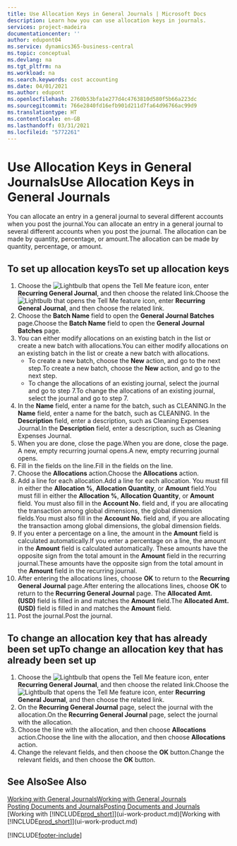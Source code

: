 ```yaml
---
title: Use Allocation Keys in General Journals | Microsoft Docs
description: Learn how you can use allocation keys in journals.
services: project-madeira
documentationcenter: ''
author: edupont04
ms.service: dynamics365-business-central
ms.topic: conceptual
ms.devlang: na
ms.tgt_pltfrm: na
ms.workload: na
ms.search.keywords: cost accounting
ms.date: 04/01/2021
ms.author: edupont
ms.openlocfilehash: 2760b53bfa1e277d4c4763810d580f5b66a223dc
ms.sourcegitcommit: 766e2840fd16efb901d211d7fa64d96766ac99d9
ms.translationtype: HT
ms.contentlocale: en-GB
ms.lasthandoff: 03/31/2021
ms.locfileid: "5772261"
---
```

# <a name="use-allocation-keys-in-general-journals"></a><span data-ttu-id="fa009-103">Use Allocation Keys in General Journals</span><span class="sxs-lookup"><span data-stu-id="fa009-103">Use Allocation Keys in General Journals</span></span>
<span data-ttu-id="fa009-104">You can allocate an entry in a general journal to several different accounts when you post the journal.</span><span class="sxs-lookup"><span data-stu-id="fa009-104">You can allocate an entry in a general journal to several different accounts when you post the journal.</span></span> <span data-ttu-id="fa009-105">The allocation can be made by quantity, percentage, or amount.</span><span class="sxs-lookup"><span data-stu-id="fa009-105">The allocation can be made by quantity, percentage, or amount.</span></span>

## <a name="to-set-up-allocation-keys"></a><span data-ttu-id="fa009-106">To set up allocation keys</span><span class="sxs-lookup"><span data-stu-id="fa009-106">To set up allocation keys</span></span>
1. <span data-ttu-id="fa009-107">Choose the ![Lightbulb that opens the Tell Me feature](media/ui-search/search_small.png "Tell me what you want to do") icon, enter **Recurring General Journal**, and then choose the related link.</span><span class="sxs-lookup"><span data-stu-id="fa009-107">Choose the ![Lightbulb that opens the Tell Me feature](media/ui-search/search_small.png "Tell me what you want to do") icon, enter **Recurring General Journal**, and then choose the related link.</span></span>
2. <span data-ttu-id="fa009-108">Choose the **Batch Name** field to open the **General Journal Batches** page.</span><span class="sxs-lookup"><span data-stu-id="fa009-108">Choose the **Batch Name** field to open the **General Journal Batches** page.</span></span>
3. <span data-ttu-id="fa009-109">You can either modify allocations on an existing batch in the list or create a new batch with allocations.</span><span class="sxs-lookup"><span data-stu-id="fa009-109">You can either modify allocations on an existing batch in the list or create a new batch with allocations.</span></span>
   * <span data-ttu-id="fa009-110">To create a new batch, choose the **New** action, and go to the next step.</span><span class="sxs-lookup"><span data-stu-id="fa009-110">To create a new batch, choose the **New** action, and go to the next step.</span></span>
   * <span data-ttu-id="fa009-111">To change the allocations of an existing journal, select the journal and go to step 7.</span><span class="sxs-lookup"><span data-stu-id="fa009-111">To change the allocations of an existing journal, select the journal and go to step 7.</span></span>    
4. <span data-ttu-id="fa009-112">In the **Name** field, enter a name for the batch, such as CLEANING.</span><span class="sxs-lookup"><span data-stu-id="fa009-112">In the **Name** field, enter a name for the batch, such as CLEANING.</span></span> <span data-ttu-id="fa009-113">In the **Description** field, enter a description, such as Cleaning Expenses Journal.</span><span class="sxs-lookup"><span data-stu-id="fa009-113">In the **Description** field, enter a description, such as Cleaning Expenses Journal.</span></span>
5. <span data-ttu-id="fa009-114">When you are done, close the page.</span><span class="sxs-lookup"><span data-stu-id="fa009-114">When you are done, close the page.</span></span> <span data-ttu-id="fa009-115">A new, empty recurring journal opens.</span><span class="sxs-lookup"><span data-stu-id="fa009-115">A new, empty recurring journal opens.</span></span>
6. <span data-ttu-id="fa009-116">Fill in the fields on the line.</span><span class="sxs-lookup"><span data-stu-id="fa009-116">Fill in the fields on the line.</span></span>
7. <span data-ttu-id="fa009-117">Choose the **Allocations** action.</span><span class="sxs-lookup"><span data-stu-id="fa009-117">Choose the **Allocations** action.</span></span>
8. <span data-ttu-id="fa009-118">Add a line for each allocation.</span><span class="sxs-lookup"><span data-stu-id="fa009-118">Add a line for each allocation.</span></span> <span data-ttu-id="fa009-119">You must fill in either the **Allocation %**, **Allocation Quantity**, or **Amount** field.</span><span class="sxs-lookup"><span data-stu-id="fa009-119">You must fill in either the **Allocation %**, **Allocation Quantity**, or **Amount** field.</span></span> <span data-ttu-id="fa009-120">You must also fill in the **Account No.** field and, if you are allocating the transaction among global dimensions, the global dimension fields.</span><span class="sxs-lookup"><span data-stu-id="fa009-120">You must also fill in the **Account No.** field and, if you are allocating the transaction among global dimensions, the global dimension fields.</span></span>
9. <span data-ttu-id="fa009-121">If you enter a percentage on a line, the amount in the **Amount** field is calculated automatically.</span><span class="sxs-lookup"><span data-stu-id="fa009-121">If you enter a percentage on a line, the amount in the **Amount** field is calculated automatically.</span></span> <span data-ttu-id="fa009-122">These amounts have the opposite sign from the total amount in the **Amount** field in the recurring journal.</span><span class="sxs-lookup"><span data-stu-id="fa009-122">These amounts have the opposite sign from the total amount in the **Amount** field in the recurring journal.</span></span>
10. <span data-ttu-id="fa009-123">After entering the allocations lines, choose **OK** to return to the **Recurring General Journal** page.</span><span class="sxs-lookup"><span data-stu-id="fa009-123">After entering the allocations lines, choose **OK** to return to the **Recurring General Journal** page.</span></span> <span data-ttu-id="fa009-124">The **Allocated Amt. (USD)** field is filled in and matches the **Amount** field.</span><span class="sxs-lookup"><span data-stu-id="fa009-124">The **Allocated Amt. (USD)** field is filled in and matches the **Amount** field.</span></span>
11. <span data-ttu-id="fa009-125">Post the journal.</span><span class="sxs-lookup"><span data-stu-id="fa009-125">Post the journal.</span></span>

## <a name="to-change-an-allocation-key-that-has-already-been-set-up"></a><span data-ttu-id="fa009-126">To change an allocation key that has already been set up</span><span class="sxs-lookup"><span data-stu-id="fa009-126">To change an allocation key that has already been set up</span></span>
1. <span data-ttu-id="fa009-127">Choose the ![Lightbulb that opens the Tell Me feature](media/ui-search/search_small.png "Tell me what you want to do") icon, enter **Recurring General Journal**, and then choose the related link.</span><span class="sxs-lookup"><span data-stu-id="fa009-127">Choose the ![Lightbulb that opens the Tell Me feature](media/ui-search/search_small.png "Tell me what you want to do") icon, enter **Recurring General Journal**, and then choose the related link.</span></span>
2. <span data-ttu-id="fa009-128">On the **Recurring General Journal** page, select the journal with the allocation.</span><span class="sxs-lookup"><span data-stu-id="fa009-128">On the **Recurring General Journal** page, select the journal with the allocation.</span></span>
3. <span data-ttu-id="fa009-129">Choose the line with the allocation, and then choose **Allocations** action.</span><span class="sxs-lookup"><span data-stu-id="fa009-129">Choose the line with the allocation, and then choose **Allocations** action.</span></span>
4. <span data-ttu-id="fa009-130">Change the relevant fields, and then choose the **OK** button.</span><span class="sxs-lookup"><span data-stu-id="fa009-130">Change the relevant fields, and then choose the **OK** button.</span></span>

## <a name="see-also"></a><span data-ttu-id="fa009-131">See Also</span><span class="sxs-lookup"><span data-stu-id="fa009-131">See Also</span></span>
[<span data-ttu-id="fa009-132">Working with General Journals</span><span class="sxs-lookup"><span data-stu-id="fa009-132">Working with General Journals</span></span>](ui-work-general-journals.md)  
[<span data-ttu-id="fa009-133">Posting Documents and Journals</span><span class="sxs-lookup"><span data-stu-id="fa009-133">Posting Documents and Journals</span></span>](ui-post-documents-journals.md)  
<span data-ttu-id="fa009-134">[Working with [!INCLUDE[prod_short](includes/prod_short.md)]](ui-work-product.md)</span><span class="sxs-lookup"><span data-stu-id="fa009-134">[Working with [!INCLUDE[prod_short](includes/prod_short.md)]](ui-work-product.md)</span></span>


[!INCLUDE[footer-include](includes/footer-banner.md)]